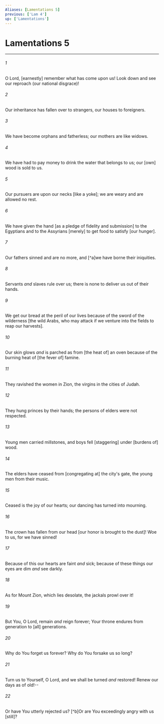 ```yaml
---
Aliases: [Lamentations 5]
previous: ['Lam 4']
up: ['Lamentations']
---
```

# Lamentations 5

***














###### 1 






O Lord, [earnestly] remember what has come upon us! Look down and see our reproach (our national disgrace)! 













###### 2 






Our inheritance has fallen over to strangers, our houses to foreigners. 













###### 3 






We have become orphans and fatherless; our mothers are like widows. 













###### 4 






We have had to pay money to drink the water that belongs to us; our [own] wood is sold to us. 













###### 5 






Our pursuers are upon our necks [like a yoke]; we are weary and are allowed no rest. 













###### 6 






We have given the hand [as a pledge of fidelity and submission] to the Egyptians and to the Assyrians [merely] to get food to satisfy [our hunger]. 













###### 7 






Our fathers sinned and are no more, and [^a]we have borne their iniquities. 













###### 8 






Servants _and_ slaves rule over us; there is none to deliver us out of their hands. 













###### 9 






We get our bread at the peril of our lives because of the sword of the wilderness [the wild Arabs, who may attack if we venture into the fields to reap our harvests]. 













###### 10 






Our skin glows _and_ is parched as from [the heat of] an oven because of the burning heat of [the fever of] famine. 













###### 11 






They ravished the women in Zion, the virgins in the cities of Judah. 













###### 12 






They hung princes by their hands; the persons of elders were not respected. 













###### 13 






Young men carried millstones, and boys fell [staggering] under [burdens of] wood. 













###### 14 






The elders have ceased from [congregating at] the city's gate, the young men from their music. 













###### 15 






Ceased is the joy of our hearts; our dancing has turned into mourning. 













###### 16 






The crown has fallen from our head [our honor is brought to the dust]! Woe to us, for we have sinned! 













###### 17 






Because of this our hearts are faint _and_ sick; because of these things our eyes are dim _and_ see darkly. 













###### 18 






As for Mount Zion, which lies desolate, the jackals prowl over it! 













###### 19 






But You, O Lord, remain _and_ reign forever; Your throne endures from generation to [all] generations. 













###### 20 






Why do You forget us forever? Why do You forsake us so long? 













###### 21 






Turn us to Yourself, O Lord, and we shall be turned _and_ restored! Renew our days as of old!-- 













###### 22 






Or have You utterly rejected us? [^b]Or are You exceedingly angry with us [still]?
